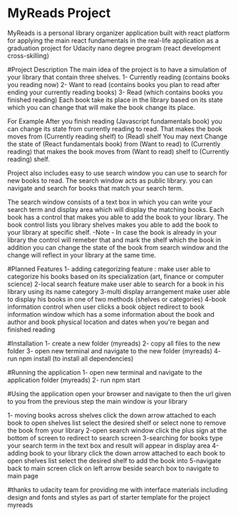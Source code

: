 # MyReads Project

MyReads is a personal library organizer application built with react platform for applying the main react fundamentals in the real-life application as a graduation project for Udacity nano degree program (react development cross-skilling)

#Project Description
The main idea of the project is to have a simulation of your library that contain three shelves. 
1- Currently reading (contains books you reading now)
2- Want to read (contains books you plan to read after ending your currently reading books)
3- Read (which contains books you finished reading)
Each book take its place in the library based on its state which you can change that will make the book change its place.

For Example 
After you finish reading (Javascript fundamentals book) you can change its state from currently reading to read.
That makes the book moves from (Currently reading shelf) to (Read) shelf 
You may next 
Change the state of (React fundamentals book) from (Want to read) to (Currently reading) that makes the book moves from (Want to read) shelf to (Currently reading) shelf.


Project also includes easy to use search window you can use to search for new books to read.
The search window acts as public library. you can navigate and search for books that match your search term.

The search window consists of a text box in which you can write your search term
and display area which will display the matching books.
Each book has a control that makes you able to add the book to your library. 
The book control lists you library shelves makes you able to add the book to your library at specific shelf. 
-Note -
In case the book is already in your library the control will remeber that and mark the shelf which the book in addition you can change the state of the book from search window and the change will reflect in your library at the same time.


#Planned Features
1- adding categorizing feature : 
make user able to categorize his books based on its specialization (art, finance or computer science)
2-local search feature
make user able to search for a book in his library using its name category 
3-multi display arrangement
make user able to display his books in one of two methods (shelves or categories)
4-book information control
when user clicks a book object redirect to book information window which has a some information about the book and author and book physical location and dates when you're began and finished reading


#Installation
1- create  a new folder (myreads)
2- copy all files to the new folder
3- open new terminal and navigate to the new folder (myreads)
4- run npm install (to install all dependencies)

#Running the application
1- open new terminal and navigate to the application folder (myreads)
2- run npm start

#Using the application
open your browser and navigate to then the url given to you from the previous step the main window is your library

1- moving books across shelves 
click the down arrow attached to each book to open shelves list select the desired shelf or select none to remove the book from your library
2-open search window 
click the plus sign at the bottom of screen to redirect to search screen
3-searching for books
type your search term in the text box and result will appear in display area 
4-adding book to your library
click the down arrow attached to each book to open shelves list select the desired shelf to add the book into
5-navigate back to main screen
click on left arrow beside search box to navigate to main page



#thanks to udacity team for providing me with interface materials including design and fonts and styles as part of starter template for the project myreads


